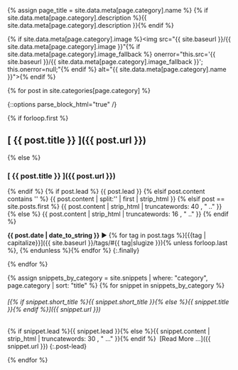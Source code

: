 {% assign page_title = site.data.meta[page.category].name %}
{% if site.data.meta[page.category].description %}{{ site.data.meta[page.category].description }}{% endif %}

{% if site.data.meta[page.category].image %}<img src="{{ site.baseurl }}/{{ site.data.meta[page.category].image }}"{% if site.data.meta[page.category].image_fallback %} onerror="this.src='{{ site.baseurl }}/{{ site.data.meta[page.category].image_fallback }}'; this.onerror=null;"{% endif %} alt="{{ site.data.meta[page.category].name }}">{% endif %}

{% for post in site.categories[page.category] %}

{::options parse_block_html="true" /}

<div class="post-lead">

  {% if forloop.first %}
## [ {{ post.title }} ]({{ post.url }})
  {% else %}
### [ {{ post.title }} ]({{ post.url }})
  {% endif %}
  {% if post.lead %}
{{ post.lead }}
  {% elsif post.content contains '<!--more-->' %}
{{ post.content | split:'<!--more-->' | first | strip_html }}
  {% elsif post == site.posts.first %}
{{ post.content | strip_html | truncatewords: 40 , "  .." }}
  {% else %}
{{ post.content | strip_html | truncatewords: 16 , "  .." }}
  {% endif %}
  
__{{ post.date | date_to_string }}__ ► {% for tag in post.tags %}[{{tag | capitalize}}]({{ site.baseurl }}/tags/#{{ tag|slugize }}){% unless forloop.last %}, {% endunless %}{% endfor %}
{:.finally}

</div>

{% endfor %}

{% assign snippets_by_category = site.snippets | where: "category", page.category | sort: "title"  %}
{% for snippet in snippets_by_category  %}

###### [{% if snippet.short_title %}{{ snippet.short_title }}{% else %}{{ snippet.title }}{% endif %}]({{ snippet.url }})
{% if snippet.lead %}{{ snippet.lead }}{% else %}{{ snippet.content | strip_html | truncatewords: 30 , " ..." }}{% endif %}
&nbsp;[Read More ...]({{ snippet.url }})
{:.post-lead}

{% endfor %}